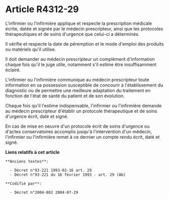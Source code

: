 # Article R4312-29

L'infirmier ou l'infirmière applique et respecte la prescription médicale écrite, datée et signée par le médecin
prescripteur, ainsi que les protocoles thérapeutiques et de soins d'urgence que celui-ci a déterminés.

Il vérifie et respecte la date de péremption et le mode d'emploi des produits ou matériels qu'il utilise.

Il doit demander au médecin prescripteur un complément d'information chaque fois qu'il le juge utile, notamment s'il estime
être insuffisamment éclairé.

L'infirmier ou l'infirmière communique au médecin prescripteur toute information en sa possession susceptible de concourir à
l'établissement du diagnostic ou de permettre une meilleure adaptation du traitement en fonction de l'état de santé du
patient et de son évolution.

Chaque fois qu'il l'estime indispensable, l'infirmier ou l'infirmière demande au médecin prescripteur d'établir un protocole
thérapeutique et de soins d'urgence écrit, daté et signé.

En cas de mise en oeuvre d'un protocole écrit de soins d'urgence ou d'actes conservatoires accomplis jusqu'à l'intervention
d'un médecin, l'infirmier ou l'infirmière remet à ce dernier un compte rendu écrit, daté et signé.

**Liens relatifs à cet article**

	**Anciens textes**:

	  - Décret n°93-221 1993-02-16 art. 29
	  - Décret n°93-221 du 16 février 1993 - art. 29 (Ab)

	**Codifié par**:

	  - Décret n°2004-802 2004-07-29
